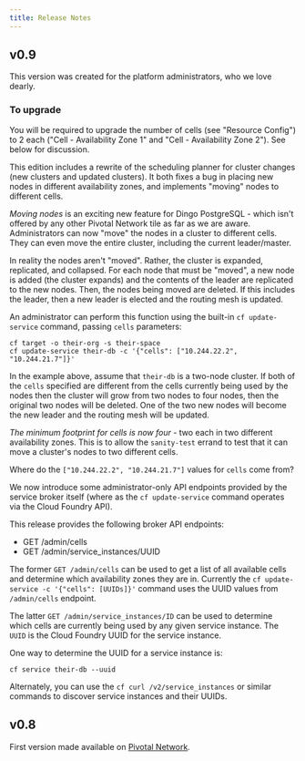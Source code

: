 ```yaml
---
title: Release Notes
---
```


## <a id="v0.9"></a> v0.9

This version was created for the platform administrators, who we love dearly.

### To upgrade

You will be required to upgrade the number of cells (see "Resource Config") to 2 each ("Cell - Availability Zone 1" and "Cell - Availability Zone 2"). See below for discussion.

This edition includes a rewrite of the scheduling planner for cluster changes (new clusters and updated clusters). It both fixes a bug in placing new nodes in different availability zones, and implements "moving" nodes to different cells.

*Moving nodes* is an exciting new feature for Dingo PostgreSQL - which isn't offered by any other Pivotal Network tile as far as we are aware. Administrators can now "move" the nodes in a cluster to different cells. They can even move the entire cluster, including the current leader/master.

In reality the nodes aren't "moved". Rather, the cluster is expanded, replicated, and collapsed. For each node that must be "moved", a new node is added (the cluster expands) and the contents of the leader are replicated to the new nodes. Then, the nodes being moved are deleted. If this includes the leader, then a new leader is elected and the routing mesh is updated.

An administrator can perform this function using the built-in `cf update-service` command, passing `cells` parameters:

```
cf target -o their-org -s their-space
cf update-service their-db -c '{"cells": ["10.244.22.2", "10.244.21.7"]}'
```

In the example above, assume that `their-db` is a two-node cluster. If both of the `cells` specified are different from the cells currently being used by the nodes then the cluster will grow from two nodes to four nodes, then the original two nodes will be deleted. One of the two new nodes will become the new leader and the routing mesh will be updated.

*The minimum footprint for cells is now four* - two each in two different availability zones. This is to allow the `sanity-test` errand to test that it can move a cluster's nodes to two different cells.

Where do the `["10.244.22.2", "10.244.21.7"]` values for `cells` come from?

We now introduce some administrator-only API endpoints provided by the service broker itself (where as the `cf update-service` command operates via the Cloud Foundry API).

This release provides the following broker API endpoints:

* GET /admin/cells
* GET /admin/service_instances/UUID

The former `GET /admin/cells` can be used to get a list of all available cells and determine which availability zones they are in. Currently the `cf update-service -c '{"cells": [UUIDs]}'` command uses the UUID values from `/admin/cells` endpoint.

The latter `GET /admin/service_instances/ID` can be used to determine which cells are currently being used by any given service instance. The `UUID` is the Cloud Foundry UUID for the service instance.

One way to determine the UUID for a service instance is:

```
cf service their-db --uuid
```

Alternately, you can use the `cf curl /v2/service_instances` or similar commands to discover service instances and their UUIDs.

## <a id="v0.8"></a> v0.8

First version made available on [Pivotal Network](https://network.pivotal.io/products/dingo-postgresql-for-pcf).
